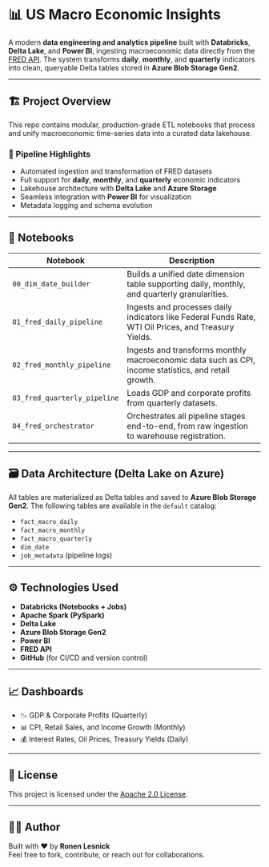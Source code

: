# 📊 US Macro Economic Insights

A modern **data engineering and analytics pipeline** built with **Databricks**, **Delta Lake**, and **Power BI**, ingesting macroeconomic data directly from the [FRED API](https://fred.stlouisfed.org/). The system transforms **daily**, **monthly**, and **quarterly** indicators into clean, queryable Delta tables stored in **Azure Blob Storage Gen2**.

---

## 🏗️ Project Overview

This repo contains modular, production-grade ETL notebooks that process and unify macroeconomic time-series data into a curated data lakehouse.

### 🔁 Pipeline Highlights

- Automated ingestion and transformation of FRED datasets
- Full support for **daily**, **monthly**, and **quarterly** economic indicators
- Lakehouse architecture with **Delta Lake** and **Azure Storage**
- Seamless integration with **Power BI** for visualization
- Metadata logging and schema evolution

---

## 📁 Notebooks

| Notebook | Description |
|----------|-------------|
| `00_dim_date_builder` | Builds a unified date dimension table supporting daily, monthly, and quarterly granularities. |
| `01_fred_daily_pipeline` | Ingests and processes daily indicators like Federal Funds Rate, WTI Oil Prices, and Treasury Yields. |
| `02_fred_monthly_pipeline` | Ingests and transforms monthly macroeconomic data such as CPI, income statistics, and retail growth. |
| `03_fred_quarterly_pipeline` | Loads GDP and corporate profits from quarterly datasets. |
| `04_fred_orchestrator` | Orchestrates all pipeline stages end-to-end, from raw ingestion to warehouse registration. |

---

## 🗃️ Data Architecture (Delta Lake on Azure)

All tables are materialized as Delta tables and saved to **Azure Blob Storage Gen2**. The following tables are available in the `default` catalog:

- `fact_macro_daily`
- `fact_macro_monthly`
- `fact_macro_quarterly`
- `dim_date`
- `job_metadata` (pipeline logs)

---

## ⚙️ Technologies Used

- **Databricks (Notebooks + Jobs)**
- **Apache Spark (PySpark)**
- **Delta Lake**
- **Azure Blob Storage Gen2**
- **Power BI**
- **FRED API**
- **GitHub** (for CI/CD and version control)

---

## 📈 Dashboards


- 📉 GDP & Corporate Profits (Quarterly)
- 📊 CPI, Retail Sales, and Income Growth (Monthly)
- 💰 Interest Rates, Oil Prices, Treasury Yields (Daily)
---


## 📄 License

This project is licensed under the [Apache 2.0 License](LICENSE).

---

## 👨‍💻 Author

Built with ❤️ by **Ronen Lesnick**  
Feel free to fork, contribute, or reach out for collaborations.
